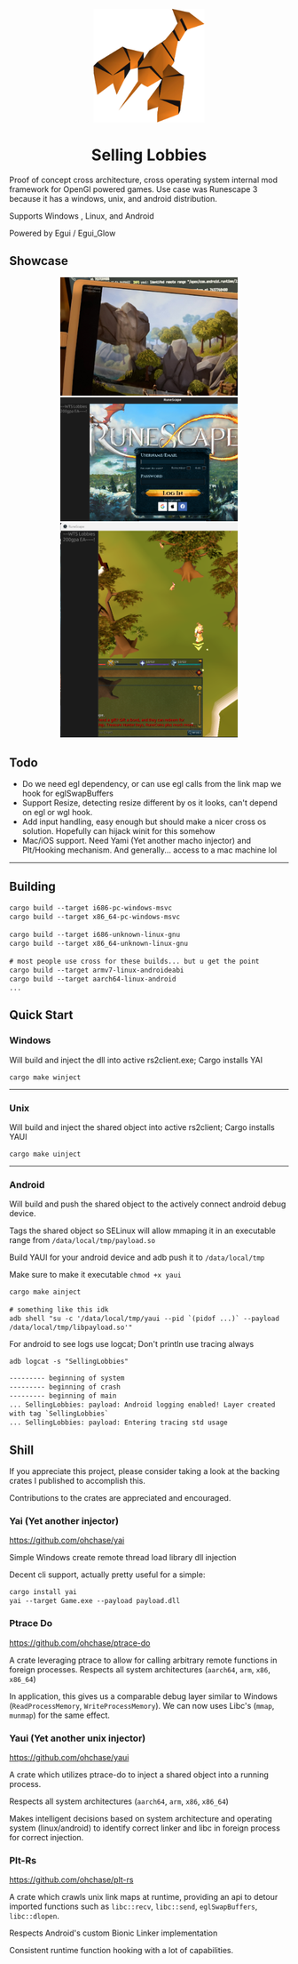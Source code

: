 <p align="center">
    <img width="200" src="media/lobster.png" alt="Selling Lobbies">
    <h1 align="center"> Selling Lobbies </h1>
</p>

Proof of concept cross architecture, cross operating system internal mod framework for OpenGl powered games. Use case was Runescape 3 because it has a windows, unix, and android distribution.

Supports Windows , Linux, and Android

Powered by Egui / Egui_Glow

## Showcase

<div align="center">
    <img width="320" src="media/android.png" alt="Android">
    <img width="320" src="media/linux.png" alt="Linux"><br>
    <img width="320" src="media/windows.png" alt="Windows">
</div>

## Todo

- Do we need egl dependency, or can use egl calls from the link map we hook for eglSwapBuffers
- Support Resize, detecting resize different by os it looks, can't depend on egl or wgl hook.
- Add input handling, easy enough but should make a nicer cross os solution. Hopefully can hijack winit for this somehow
- Mac/iOS support. Need Yami (Yet another macho injector) and Plt/Hooking mechanism. And generally... access to a mac machine lol

---

## Building

```shell
cargo build --target i686-pc-windows-msvc
cargo build --target x86_64-pc-windows-msvc

cargo build --target i686-unknown-linux-gnu
cargo build --target x86_64-unknown-linux-gnu

# most people use cross for these builds... but u get the point
cargo build --target armv7-linux-androideabi
cargo build --target aarch64-linux-android
...
```

## Quick Start

### Windows
Will build and inject the dll into active rs2client.exe;
Cargo installs YAI
```shell
cargo make winject
```
---

### Unix
Will build and inject the shared object into active rs2client;
Cargo installs YAUI
```shell
cargo make uinject
```
---

### Android
Will build and push the shared object to the actively connect android debug device.

Tags the shared object so SELinux will allow mmaping it in an executable range from `/data/local/tmp/payload.so`

Build YAUI for your android device and adb push it to `/data/local/tmp`

Make sure to make it executable `chmod +x yaui`
```shell
cargo make ainject

# something like this idk
adb shell "su -c '/data/local/tmp/yaui --pid `(pidof ...)` --payload /data/local/tmp/libpayload.so'"
```

For android to see logs use logcat; Don't println use tracing always
```shell
adb logcat -s "SellingLobbies"
```

```shell
--------- beginning of system
--------- beginning of crash
--------- beginning of main
... SellingLobbies: payload: Android logging enabled! Layer created with tag `SellingLobbies`
... SellingLobbies: payload: Entering tracing std usage
```

## Shill
If you appreciate this project, please consider taking a look at the backing crates I published to accomplish this.

Contributions to the crates are appreciated and encouraged.

### Yai (Yet another injector)
https://github.com/ohchase/yai

Simple Windows create remote thread load library dll injection

Decent cli support, actually pretty useful for a simple:

```shell
cargo install yai
yai --target Game.exe --payload payload.dll
```

### Ptrace Do 
https://github.com/ohchase/ptrace-do

A crate leveraging ptrace to allow for calling arbitrary remote functions in foreign processes.
Respects all system architectures (`aarch64`, `arm`, `x86`, `x86_64`)

In application, this gives us a comparable debug layer similar to Windows (`ReadProcessMemory`, `WriteProcessMemory`). We can now uses Libc's (`mmap`, `munmap`) for the same effect.

### Yaui (Yet another unix injector)
https://github.com/ohchase/yaui

A crate which utilizes ptrace-do to inject a shared object into a running process. 

Respects all system architectures (`aarch64`, `arm`, `x86`, `x86_64`)

Makes intelligent decisions based on system architecture and operating system (linux/android) to identify correct linker and libc in foreign process for correct injection.

### Plt-Rs
https://github.com/ohchase/plt-rs

A crate which crawls unix link maps at runtime, providing an api to detour imported functions such as `libc::recv`, `libc::send`, `eglSwapBuffers`, `libc::dlopen`.

Respects Android's custom Bionic Linker implementation

Consistent runtime function hooking with a lot of capabilities.
